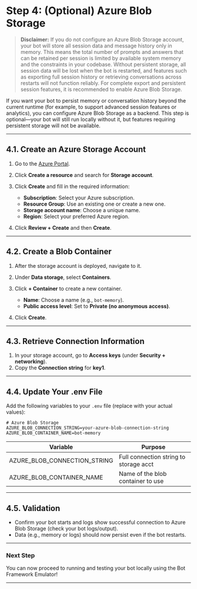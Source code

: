 # Step 4: (Optional) Azure Blob Storage

> **Disclaimer:**
> If you do not configure an Azure Blob Storage account, your bot will store all session data and message history only in memory. This means the total number of prompts and answers that can be retained per session is limited by available system memory and the constraints in your codebase. Without persistent storage, all session data will be lost when the bot is restarted, and features such as exporting full session history or retrieving conversations across restarts will not function reliably. For complete export and persistent session features, it is recommended to enable Azure Blob Storage.

If you want your bot to persist memory or conversation history beyond the current runtime (for example, to support advanced session features or analytics), you can configure Azure Blob Storage as a backend. This step is optional—your bot will still run locally without it, but features requiring persistent storage will not be available.

---

## 4.1. Create an Azure Storage Account

1. Go to the [Azure Portal](https://portal.azure.com/).
2. Click **Create a resource** and search for **Storage account**.
3. Click **Create** and fill in the required information:

   * **Subscription**: Select your Azure subscription.
   * **Resource Group**: Use an existing one or create a new one.
   * **Storage account name**: Choose a unique name.
   * **Region**: Select your preferred Azure region.
4. Click **Review + Create** and then **Create**.

---

## 4.2. Create a Blob Container

1. After the storage account is deployed, navigate to it.
2. Under **Data storage**, select **Containers**.
3. Click **+ Container** to create a new container.

   * **Name**: Choose a name (e.g., `bot-memory`).
   * **Public access level**: Set to **Private (no anonymous access)**.
4. Click **Create**.

---

## 4.3. Retrieve Connection Information

1. In your storage account, go to **Access keys** (under **Security + networking**).
2. Copy the **Connection string** for **key1**.

---

## 4.4. Update Your .env File

Add the following variables to your `.env` file (replace with your actual values):

```env
# Azure Blob Storage
AZURE_BLOB_CONNECTION_STRING=your-azure-blob-connection-string
AZURE_BLOB_CONTAINER_NAME=bot-memory
```

| Variable                        | Purpose                                |
| ------------------------------- | -------------------------------------- |
| AZURE\_BLOB\_CONNECTION\_STRING | Full connection string to storage acct |
| AZURE\_BLOB\_CONTAINER\_NAME    | Name of the blob container to use      |

---

## 4.5. Validation

* Confirm your bot starts and logs show successful connection to Azure Blob Storage (check your bot logs/output).
* Data (e.g., memory or logs) should now persist even if the bot restarts.

---

### Next Step

You can now proceed to running and testing your bot locally using the Bot Framework Emulator!

---
<br><br>
